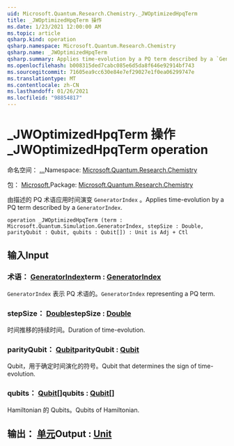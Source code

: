 ```yaml
---
uid: Microsoft.Quantum.Research.Chemistry._JWOptimizedHpqTerm
title: _JWOptimizedHpqTerm 操作
ms.date: 1/23/2021 12:00:00 AM
ms.topic: article
qsharp.kind: operation
qsharp.namespace: Microsoft.Quantum.Research.Chemistry
qsharp.name: _JWOptimizedHpqTerm
qsharp.summary: Applies time-evolution by a PQ term described by a `GeneratorIndex`.
ms.openlocfilehash: b008315ded7cabc085e6d5da8f646e92914bf743
ms.sourcegitcommit: 71605ea9cc630e84e7ef29027e1f0ea06299747e
ms.translationtype: MT
ms.contentlocale: zh-CN
ms.lasthandoff: 01/26/2021
ms.locfileid: "98854817"
---
```

# <a name="_jwoptimizedhpqterm-operation"></a><span data-ttu-id="53979-102">_JWOptimizedHpqTerm 操作</span><span class="sxs-lookup"><span data-stu-id="53979-102">_JWOptimizedHpqTerm operation</span></span>

<span data-ttu-id="53979-103">命名空间： [...](xref:Microsoft.Quantum.Research.Chemistry)</span><span class="sxs-lookup"><span data-stu-id="53979-103">Namespace: [Microsoft.Quantum.Research.Chemistry](xref:Microsoft.Quantum.Research.Chemistry)</span></span>

<span data-ttu-id="53979-104">包： [Microsoft.](https://nuget.org/packages/Microsoft.Quantum.Research.Chemistry)</span><span class="sxs-lookup"><span data-stu-id="53979-104">Package: [Microsoft.Quantum.Research.Chemistry](https://nuget.org/packages/Microsoft.Quantum.Research.Chemistry)</span></span>


<span data-ttu-id="53979-105">由描述的 PQ 术语应用时间演变 `GeneratorIndex` 。</span><span class="sxs-lookup"><span data-stu-id="53979-105">Applies time-evolution by a PQ term described by a `GeneratorIndex`.</span></span>

```qsharp
operation _JWOptimizedHpqTerm (term : Microsoft.Quantum.Simulation.GeneratorIndex, stepSize : Double, parityQubit : Qubit, qubits : Qubit[]) : Unit is Adj + Ctl
```


## <a name="input"></a><span data-ttu-id="53979-106">输入</span><span class="sxs-lookup"><span data-stu-id="53979-106">Input</span></span>

### <a name="term--generatorindex"></a><span data-ttu-id="53979-107">术语： [GeneratorIndex](xref:Microsoft.Quantum.Simulation.GeneratorIndex)</span><span class="sxs-lookup"><span data-stu-id="53979-107">term : [GeneratorIndex](xref:Microsoft.Quantum.Simulation.GeneratorIndex)</span></span>

<span data-ttu-id="53979-108">`GeneratorIndex` 表示 PQ 术语的。</span><span class="sxs-lookup"><span data-stu-id="53979-108">`GeneratorIndex` representing a PQ term.</span></span>


### <a name="stepsize--double"></a><span data-ttu-id="53979-109">stepSize： [Double](xref:microsoft.quantum.lang-ref.double)</span><span class="sxs-lookup"><span data-stu-id="53979-109">stepSize : [Double](xref:microsoft.quantum.lang-ref.double)</span></span>

<span data-ttu-id="53979-110">时间推移的持续时间。</span><span class="sxs-lookup"><span data-stu-id="53979-110">Duration of time-evolution.</span></span>


### <a name="parityqubit--qubit"></a><span data-ttu-id="53979-111">parityQubit： [Qubit](xref:microsoft.quantum.lang-ref.qubit)</span><span class="sxs-lookup"><span data-stu-id="53979-111">parityQubit : [Qubit](xref:microsoft.quantum.lang-ref.qubit)</span></span>

<span data-ttu-id="53979-112">Qubit，用于确定时间演化的符号。</span><span class="sxs-lookup"><span data-stu-id="53979-112">Qubit that determines the sign of time-evolution.</span></span>


### <a name="qubits--qubit"></a><span data-ttu-id="53979-113">qubits： [Qubit](xref:microsoft.quantum.lang-ref.qubit)[]</span><span class="sxs-lookup"><span data-stu-id="53979-113">qubits : [Qubit](xref:microsoft.quantum.lang-ref.qubit)[]</span></span>

<span data-ttu-id="53979-114">Hamiltonian 的 Qubits。</span><span class="sxs-lookup"><span data-stu-id="53979-114">Qubits of Hamiltonian.</span></span>



## <a name="output--unit"></a><span data-ttu-id="53979-115">输出： [单元](xref:microsoft.quantum.lang-ref.unit)</span><span class="sxs-lookup"><span data-stu-id="53979-115">Output : [Unit](xref:microsoft.quantum.lang-ref.unit)</span></span>

